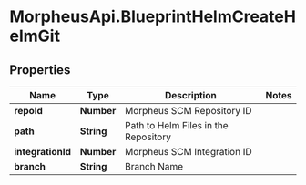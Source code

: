 # MorpheusApi.BlueprintHelmCreateHelmGit

## Properties

Name | Type | Description | Notes
------------ | ------------- | ------------- | -------------
**repoId** | **Number** | Morpheus SCM Repository ID | 
**path** | **String** | Path to Helm Files in the Repository | 
**integrationId** | **Number** | Morpheus SCM Integration ID | 
**branch** | **String** | Branch Name | 



